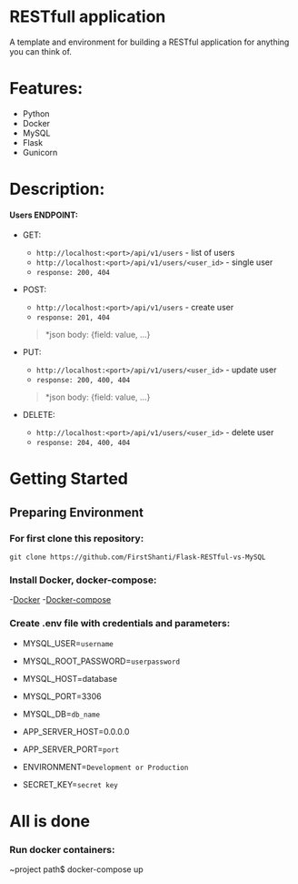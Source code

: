 # RESTfull application
A template and environment for building a RESTful application for anything you can think of.
# Features:
- Python
- Docker
- MySQL
- Flask
- Gunicorn
# Description:
#### Users ENDPOINT:
- GET:
    -    `http://localhost:<port>/api/v1/users` - list of users
    -	 `http://localhost:<port>/api/v1/users/<user_id>` - single user
    -    `response: 200, 404`
- POST:
    -    `http://localhost:<port>/api/v1/users` - create user
    -    `response: 201, 404`
    > *json body: {field: value, ...} 

- PUT:
    -    `http://localhost:<port>/api/v1/users/<user_id>` -  update user
    -    `response: 200, 400, 404`
    > *json body: {field: value, ...}

- DELETE:
    -    `http://localhost:<port>/api/v1/users/<user_id>` -  delete user
    -    `response: 204, 400, 404`
 
        
# Getting Started

## Preparing Environment

### For first clone this repository:

` git clone https://github.com/FirstShanti/Flask-RESTful-vs-MySQL `

### Install Docker, docker-compose:

-[Docker](https://docs.docker.com/get-docker/)
-[Docker-compose](https://docs.docker.com/compose/install/)

### Create .env file with credentials and parameters:

- MYSQL_USER=`username`
- MYSQL_ROOT_PASSWORD=`userpassword`
- MYSQL_HOST=database
- MYSQL_PORT=3306
- MYSQL_DB=`db_name`

- APP_SERVER_HOST=0.0.0.0
- APP_SERVER_PORT=`port`
- ENVIRONMENT=`Development or Production` 
- SECRET_KEY=`secret key`

# All is done

### Run docker containers:

~project path$ docker-compose up
